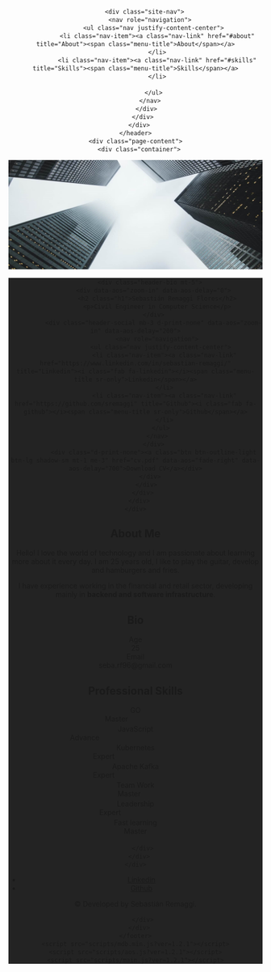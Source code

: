 <!DOCTYPE html>
<html lang="en-US">
  <head>
    <meta charset="UTF-8">
    <meta http-equiv="X-UA-Compatible" content="IE=edge">
    <meta name="viewport" content="width=device-width, initial-scale=1">
    <title>Material Resume</title>
    <link rel="preconnect" href="https://fonts.gstatic.com" crossorigin="crossorigin"/>
    <link rel="preload" as="style" href="https://fonts.googleapis.com/css2?family=Poppins:wght@600&amp;family=Roboto:wght@300;400;500;700&amp;display=swap"/>
    <link rel="stylesheet" href="https://fonts.googleapis.com/css2?family=Poppins:wght@600&amp;family=Roboto:wght@300;400;500;700&amp;display=swap" media="print" onload="this.media='all'"/>
    <noscript>
      <link rel="stylesheet" href="https://fonts.googleapis.com/css2?family=Poppins:wght@600&amp;family=Roboto:wght@300;400;500;700&amp;display=swap"/>
    </noscript>
    <link href="css/font-awesome/css/all.min.css?ver=1.2.1" rel="stylesheet">
    <link href="css/mdb.min.css?ver=1.2.1" rel="stylesheet">
    <link href="css/aos.css?ver=1.2.1" rel="stylesheet">
    <link href="css/main.css?ver=1.2.1" rel="stylesheet">
    <noscript>
      <style type="text/css">
        [data-aos] {
            opacity: 1 !important;
            transform: translate(0) scale(1) !important;
        }
      </style>
    </noscript>
  </head>
  <body class="bg-dark" id="top">
    <header class="d-print-none">
      <div class="container text-center text-lg-left">
        <div class="pt-4 clearfix">
         
          <div class="site-nav"> 
            <nav role="navigation">
              <ul class="nav justify-content-center">
                <li class="nav-item"><a class="nav-link" href="#about" title="About"><span class="menu-title">About</span></a>
                </li>
                <li class="nav-item"><a class="nav-link" href="#skills" title="Skills"><span class="menu-title">Skills</span></a>
                </li>
                
              </ul>
            </nav>
          </div>
        </div>
      </div>
    </header>
    <div class="page-content">
      <div class="container">
<div class="resume-container">
  <div class="shadow-1-strong bg-white my-2" id="intro">
    <div class="bg-info text-white">
      <div class="cover bg-image"><img src="images/header-background.jpg"/>
        <div class="mask" style="background-color: rgba(0, 0, 0, 0.864);backdrop-filter: blur(2px);">
          <div class="text-center p-5 mt-5">
           
            <div class="header-bio mt-5">
              <div data-aos="zoom-in" data-aos-delay="0">
                <h2 class="h1">Sebastián Remaggi Flores</h2>
                <p>Civil Engineer in Computer Science</p>
              </div>
              <div class="header-social mb-3 d-print-none" data-aos="zoom-in" data-aos-delay="200">
                <nav role="navigation">
                  <ul class="nav justify-content-center">
                    <li class="nav-item"><a class="nav-link" href="https://www.linkedin.com/in/sebastian-remaggi/" title="Linkedin"><i class="fab fa-linkedin"></i><span class="menu-title sr-only">Linkedin</span></a>
                    </li>
                    <li class="nav-item"><a class="nav-link" href="https://github.com/sremaggi" title="Github"><i class="fab fa-github"></i><span class="menu-title sr-only">Github</span></a>
                    </li>
                  </ul>
                </nav>
              </div>
              <div class="d-print-none"><a class="btn btn-outline-light btn-lg shadow-sm mt-1 me-3" href="cv.pdf" data-aos="fade-right" data-aos-delay="700">Download CV</a></div>
            </div>
          </div>
        </div>
      </div>
    </div>
  </div>
  <div class="shadow-1-strong bg-white my-5 p-5" id="about">
    <div class="about-section">
      <div class="row">
        <div class="col-md-6">
          <h2 class="h2 fw-light mb-4">About Me</h2>
          <p>Hello! I love the world of technology and I am passionate about learning more about it every day. I am 25 years old, I like to play the guitar, develop and hamburgers and fries.</p>
          <p>I have experience working in the financial and retail sector, developing mainly in <strong>backend and software infrastructure</strong>.</p>
        </div>
        <div class="col-md-5 offset-lg-1">
          <div class="row mt-2">
            <h2 class="h2 fw-light mb-4">Bio</h2>
            <div class="col-sm-5">
              <div class="pb-2 fw-bolder"><i class="far fa-calendar-alt pe-2 text-muted" style="width:24px;opacity:0.85;"></i> Age</div>
            </div>
            <div class="col-sm-7">
              <div class="pb-2">25</div>
            </div>
            <div class="col-sm-5">
              <div class="pb-2 fw-bolder"><i class="far fa-envelope pe-2 text-muted" style="width:24px;opacity:0.85;"></i> Email</div>
            </div>
            <div class="col-sm-7">
              <div class="pb-2">seba.rf96@gmail.com</div>
            </div> 
          </div>
        </div>
      </div>
    </div>
  </div>
  <div class="shadow-1-strong bg-white my-5 p-5" id="skills">
    <div class="skills-section">
      <h2 class="h2 fw-light mb-4">Professional Skills</h2>
      <div class="row">
        <div class="col-md-6">
          <div class="mb-3"><span class="fw-bolder">GO</span>
            <div class="progress my-2 rounded" style="height: 20px">
              <div class="progress-bar bg-info" role="progressbar" data-aos="zoom-in-right" data-aos-delay="100" data-aos-anchor=".skills-section" style="width: 85%;" aria-valuenow="95" aria-valuemin="0" aria-valuemax="100">Master</div>
            </div>
          </div>
          <div class="mb-3"><span class="fw-bolder">JavaScript</span>
            <div class="progress my-2 rounded" style="height: 20px">
              <div class="progress-bar bg-info" role="progressbar" data-aos="zoom-in-right" data-aos-delay="200" data-aos-anchor=".skills-section" style="width: 60%" aria-valuenow="85" aria-valuemin="0" aria-valuemax="100">Advance</div>
            </div>
          </div>
          <div class="mb-3"><span class="fw-bolder">Kubernetes</span>
            <div class="progress my-2 rounded" style="height: 20px">
              <div class="progress-bar bg-info" role="progressbar" data-aos="zoom-in-right" data-aos-delay="300" data-aos-anchor=".skills-section" style="width: 75%" aria-valuenow="75" aria-valuemin="0" aria-valuemax="100">Expert</div>
            </div>
          </div>
          <div class="mb-3"><span class="fw-bolder">Apache Kafka</span>
            <div class="progress my-2 rounded" style="height: 20px">
              <div class="progress-bar bg-info" role="progressbar" data-aos="zoom-in-right" data-aos-delay="300" data-aos-anchor=".skills-section" style="width: 75%" aria-valuenow="75" aria-valuemin="0" aria-valuemax="100">Expert</div>
            </div>
          </div>
        </div>
        <div class="col-md-6">
          <div class="mb-3"><span class="fw-bolder">Team Work</span>
            <div class="progress my-2 rounded" style="height: 20px">
              <div class="progress-bar bg-secondary" role="progressbar" data-aos="zoom-in-right" data-aos-delay="400" data-aos-anchor=".skills-section" style="width: 95%" aria-valuenow="95" aria-valuemin="0" aria-valuemax="100">Master</div>
            </div>
          </div>
          <div class="mb-3"><span class="fw-bolder">Leadership</span>
            <div class="progress my-2 rounded" style="height: 20px">
              <div class="progress-bar bg-secondary" role="progressbar" data-aos="zoom-in-right" data-aos-delay="400" data-aos-anchor=".skills-section" style="width: 80%" aria-valuenow="90" aria-valuemin="0" aria-valuemax="100">Expert</div>
            </div>
          </div>
          <div class="mb-3"><span class="fw-bolder">Fast learning</span>
            <div class="progress my-2 rounded" style="height: 20px">
              <div class="progress-bar bg-secondary" role="progressbar" data-aos="zoom-in-right" data-aos-delay="500" data-aos-anchor=".skills-section" style="width: 100%" aria-valuenow="85" aria-valuemin="0" aria-valuemax="100">Master</div>
            </div>
          </div>
         
        </div>
      </div>
    </div>
  </div>
</div></div>
    </div>
    <footer class="pt-1 pb-4 text-muted text-center d-print-none">
      <div class="container">
        <div class="my-2">
          <div class="footer-nav">
            <nav role="navigation">
              <ul class="nav justify-content-center">
                <li class="nav-item"><a class="nav-link" href="https://www.linkedin.com/in/sebastian-remaggi/" title="Linkedin"><i class="fab fa-linkedin"></i><span class="menu-title sr-only">Linkedin</span></a>
                </li>
                <li class="nav-item"><a class="nav-link" href="https://github.com/sremaggi" title="Github"><i class="fab fa-github"></i><span class="menu-title sr-only">Github</span></a>
                </li>
              </ul>
            </nav>
          </div>
        </div>
        <div class="text-small">
          <div class="mb-1">&copy; Developed by Sebastián Remaggi.</div>
  
        </div>
      </div>
    </footer>
    <script src="scripts/mdb.min.js?ver=1.2.1"></script>
    <script src="scripts/aos.js?ver=1.2.1"></script>
    <script src="scripts/main.js?ver=1.2.1"></script>
  </body>
</html>
